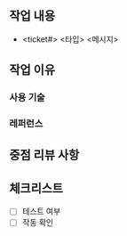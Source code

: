 ## 작업 내용
- <ticket#> <타입> <메시지>

## 작업 이유

### 사용 기술

### 레퍼런스

## 중점 리뷰 사항

## 체크리스트
- [ ] 테스트 여부
- [ ] 작동 확인